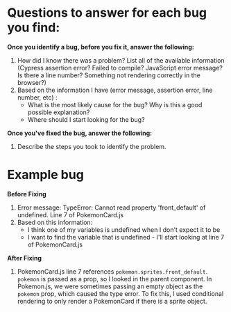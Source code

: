# Questions to answer for each bug you find:

**Once you identify a bug, before you fix it, answer the following:**

1. How did I know there was a problem? List all of the available information (Cypress assertion error? Failed to compile? JavaScript error message? Is there a line number? Something not rendering correctly in the browser?)
1. Based on the information I have (error message, assertion error, line number, etc) :
   - What is the most likely cause for the bug? Why is this a good possible explanation?
   - Where should I start looking for the bug?

**Once you've fixed the bug, answer the following:**

1. Describe the steps you took to identify the problem.

# Example bug

**Before Fixing**

1. Error message: TypeError: Cannot read property 'front_default' of undefined. Line 7 of PokemonCard.js
1. Based on this information:
   - I think one of my variables is undefined when I don't expect it to be
   - I want to find the variable that is undefined - I'll start looking at line 7 of PokemonCard.js

**After Fixing**

1. PokemonCard.js line 7 references `pokemon.sprites.front_default`. `pokemon` is passed as a prop, so I looked in the parent component. In Pokemon.js, we were sometimes passing an empty object as the `pokemon` prop, which caused the type error. To fix this, I used conditional rendering to only render a PokemonCard if there is a sprite object.

